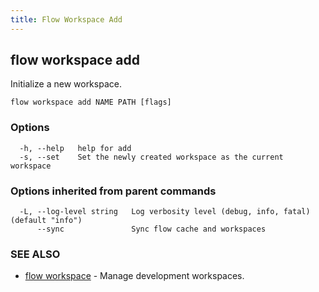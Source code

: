 ```yaml
---
title: Flow Workspace Add
---
```


## flow workspace add

Initialize a new workspace.

```
flow workspace add NAME PATH [flags]
```

### Options

```
  -h, --help   help for add
  -s, --set    Set the newly created workspace as the current workspace
```

### Options inherited from parent commands

```
  -L, --log-level string   Log verbosity level (debug, info, fatal) (default "info")
      --sync               Sync flow cache and workspaces
```

### SEE ALSO

* [flow workspace](flow_workspace.md)	 - Manage development workspaces.

